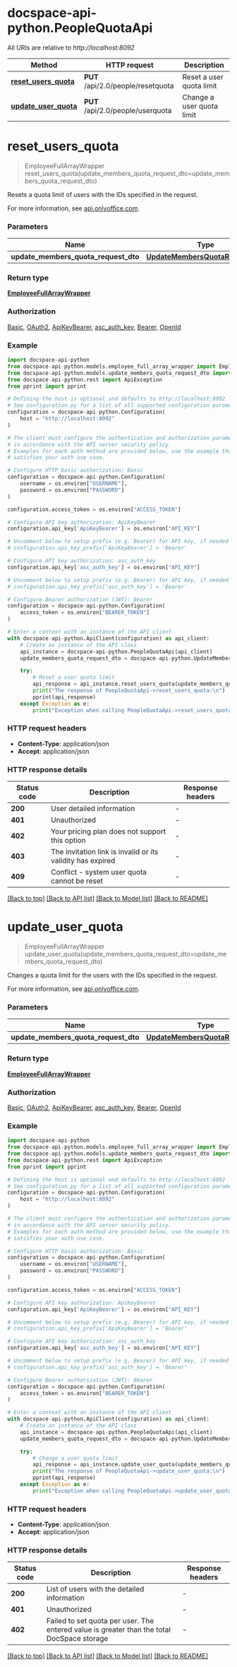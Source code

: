 # docspace-api-python.PeopleQuotaApi

All URIs are relative to *http://localhost:8092*

Method | HTTP request | Description
------------- | ------------- | -------------
[**reset_users_quota**](#reset_users_quota) | **PUT** /api/2.0/people/resetquota | Reset a user quota limit
[**update_user_quota**](#update_user_quota) | **PUT** /api/2.0/people/userquota | Change a user quota limit


# **reset_users_quota**
> EmployeeFullArrayWrapper reset_users_quota(update_members_quota_request_dto=update_members_quota_request_dto)

Resets a quota limit of users with the IDs specified in the request.

For more information, see [api.onlyoffice.com]().

### Parameters


Name | Type | Description  | Notes
------------- | ------------- | ------------- | -------------
 **update_members_quota_request_dto** | [**UpdateMembersQuotaRequestDto**](UpdateMembersQuotaRequestDto.md)|  | [optional] 

### Return type

[**EmployeeFullArrayWrapper**](EmployeeFullArrayWrapper.md)

### Authorization

[Basic](../README.md#Basic), [OAuth2](../README.md#OAuth2), [ApiKeyBearer](../README.md#ApiKeyBearer), [asc_auth_key](../README.md#asc_auth_key), [Bearer](../README.md#Bearer), [OpenId](../README.md#OpenId)

### Example


```python
import docspace-api-python
from docspace-api-python.models.employee_full_array_wrapper import EmployeeFullArrayWrapper
from docspace-api-python.models.update_members_quota_request_dto import UpdateMembersQuotaRequestDto
from docspace-api-python.rest import ApiException
from pprint import pprint

# Defining the host is optional and defaults to http://localhost:8092
# See configuration.py for a list of all supported configuration parameters.
configuration = docspace-api-python.Configuration(
    host = "http://localhost:8092"
)

# The client must configure the authentication and authorization parameters
# in accordance with the API server security policy.
# Examples for each auth method are provided below, use the example that
# satisfies your auth use case.

# Configure HTTP basic authorization: Basic
configuration = docspace-api-python.Configuration(
    username = os.environ["USERNAME"],
    password = os.environ["PASSWORD"]
)

configuration.access_token = os.environ["ACCESS_TOKEN"]

# Configure API key authorization: ApiKeyBearer
configuration.api_key['ApiKeyBearer'] = os.environ["API_KEY"]

# Uncomment below to setup prefix (e.g. Bearer) for API key, if needed
# configuration.api_key_prefix['ApiKeyBearer'] = 'Bearer'

# Configure API key authorization: asc_auth_key
configuration.api_key['asc_auth_key'] = os.environ["API_KEY"]

# Uncomment below to setup prefix (e.g. Bearer) for API key, if needed
# configuration.api_key_prefix['asc_auth_key'] = 'Bearer'

# Configure Bearer authorization (JWT): Bearer
configuration = docspace-api-python.Configuration(
    access_token = os.environ["BEARER_TOKEN"]
)

# Enter a context with an instance of the API client
with docspace-api-python.ApiClient(configuration) as api_client:
    # Create an instance of the API class
    api_instance = docspace-api-python.PeopleQuotaApi(api_client)
    update_members_quota_request_dto = docspace-api-python.UpdateMembersQuotaRequestDto() # UpdateMembersQuotaRequestDto |  (optional)

    try:
        # Reset a user quota limit
        api_response = api_instance.reset_users_quota(update_members_quota_request_dto=update_members_quota_request_dto)
        print("The response of PeopleQuotaApi->reset_users_quota:\n")
        pprint(api_response)
    except Exception as e:
        print("Exception when calling PeopleQuotaApi->reset_users_quota: %s\n" % e)
```



### HTTP request headers

 - **Content-Type**: application/json
 - **Accept**: application/json


### HTTP response details

| Status code | Description | Response headers |
|-------------|-------------|------------------|
**200** | User detailed information |  -  |
**401** | Unauthorized |  -  |
**402** | Your pricing plan does not support this option |  -  |
**403** | The invitation link is invalid or its validity has expired |  -  |
**409** | Conflict - system user quota cannot be reset |  -  |

[[Back to top]](#) [[Back to API list]](../README.md#documentation-for-api-endpoints) [[Back to Model list]](../README.md#documentation-for-models) [[Back to README]](../README.md)

# **update_user_quota**
> EmployeeFullArrayWrapper update_user_quota(update_members_quota_request_dto=update_members_quota_request_dto)

Changes a quota limit for the users with the IDs specified in the request.

For more information, see [api.onlyoffice.com]().

### Parameters


Name | Type | Description  | Notes
------------- | ------------- | ------------- | -------------
 **update_members_quota_request_dto** | [**UpdateMembersQuotaRequestDto**](UpdateMembersQuotaRequestDto.md)|  | [optional] 

### Return type

[**EmployeeFullArrayWrapper**](EmployeeFullArrayWrapper.md)

### Authorization

[Basic](../README.md#Basic), [OAuth2](../README.md#OAuth2), [ApiKeyBearer](../README.md#ApiKeyBearer), [asc_auth_key](../README.md#asc_auth_key), [Bearer](../README.md#Bearer), [OpenId](../README.md#OpenId)

### Example


```python
import docspace-api-python
from docspace-api-python.models.employee_full_array_wrapper import EmployeeFullArrayWrapper
from docspace-api-python.models.update_members_quota_request_dto import UpdateMembersQuotaRequestDto
from docspace-api-python.rest import ApiException
from pprint import pprint

# Defining the host is optional and defaults to http://localhost:8092
# See configuration.py for a list of all supported configuration parameters.
configuration = docspace-api-python.Configuration(
    host = "http://localhost:8092"
)

# The client must configure the authentication and authorization parameters
# in accordance with the API server security policy.
# Examples for each auth method are provided below, use the example that
# satisfies your auth use case.

# Configure HTTP basic authorization: Basic
configuration = docspace-api-python.Configuration(
    username = os.environ["USERNAME"],
    password = os.environ["PASSWORD"]
)

configuration.access_token = os.environ["ACCESS_TOKEN"]

# Configure API key authorization: ApiKeyBearer
configuration.api_key['ApiKeyBearer'] = os.environ["API_KEY"]

# Uncomment below to setup prefix (e.g. Bearer) for API key, if needed
# configuration.api_key_prefix['ApiKeyBearer'] = 'Bearer'

# Configure API key authorization: asc_auth_key
configuration.api_key['asc_auth_key'] = os.environ["API_KEY"]

# Uncomment below to setup prefix (e.g. Bearer) for API key, if needed
# configuration.api_key_prefix['asc_auth_key'] = 'Bearer'

# Configure Bearer authorization (JWT): Bearer
configuration = docspace-api-python.Configuration(
    access_token = os.environ["BEARER_TOKEN"]
)

# Enter a context with an instance of the API client
with docspace-api-python.ApiClient(configuration) as api_client:
    # Create an instance of the API class
    api_instance = docspace-api-python.PeopleQuotaApi(api_client)
    update_members_quota_request_dto = docspace-api-python.UpdateMembersQuotaRequestDto() # UpdateMembersQuotaRequestDto |  (optional)

    try:
        # Change a user quota limit
        api_response = api_instance.update_user_quota(update_members_quota_request_dto=update_members_quota_request_dto)
        print("The response of PeopleQuotaApi->update_user_quota:\n")
        pprint(api_response)
    except Exception as e:
        print("Exception when calling PeopleQuotaApi->update_user_quota: %s\n" % e)
```



### HTTP request headers

 - **Content-Type**: application/json
 - **Accept**: application/json


### HTTP response details

| Status code | Description | Response headers |
|-------------|-------------|------------------|
**200** | List of users with the detailed information |  -  |
**401** | Unauthorized |  -  |
**402** | Failed to set quota per user. The entered value is greater than the total DocSpace storage |  -  |

[[Back to top]](#) [[Back to API list]](../README.md#documentation-for-api-endpoints) [[Back to Model list]](../README.md#documentation-for-models) [[Back to README]](../README.md)

